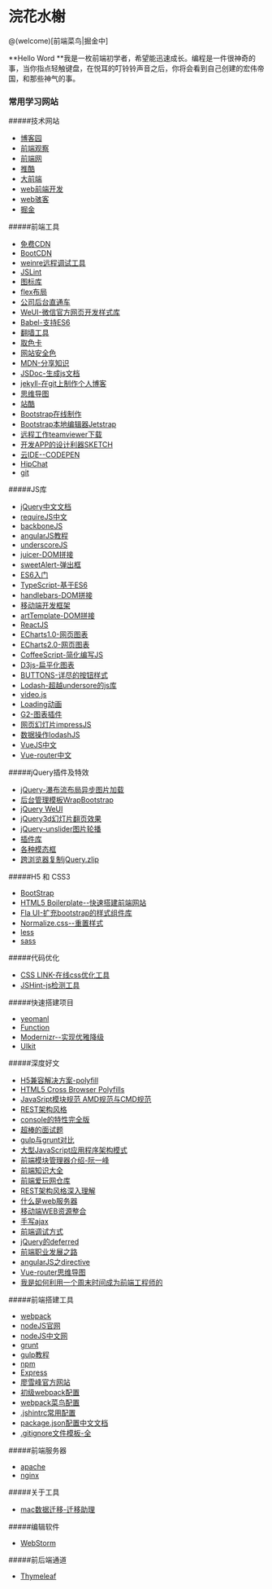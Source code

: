 # 浣花水榭

@(welcome)[前端菜鸟|掘金中]

**Hello Word **我是一枚前端初学者，希望能迅速成长。编程是一件很神奇的事，当你指点轻触键盘，在悦耳的叮铃铃声音之后，你将会看到自己创建的宏伟帝国，和那些神气的事。




### 常用学习网站
#####技术网站
- [博客园](http://www.cnblogs.com/)
- [前端观察](https://www.qianduan.net/)
- [前端网](http://www.w3cfuns.com/)
- [推酷](http://www.tuicool.com/)
- [大前端](http://www.daqianduan.com/)
- [web前端开发](http://www.css88.com/)
- [web骇客](http://www.webhek.com/)
- [掘金](http://gold.xitu.io/explore/frontend)

#####前端工具
- [免费CDN](http://www.cdnjs.net/)
- [BootCDN](http://www.bootcdn.cn/)
- [weinre远程调试工具](http://www.tuicool.com/articles/mAzmq2)
- [JSLint](http://www.jslint.com/)
- [图标库](http://www.iconfont.cn/collections/)
- [flex布局](http://www.ruanyifeng.com/blog/2015/07/flex-grammar.html?utm_source=tuicool)
- [公司后台直通车](http://git.longdai.com/longdai/longdai)
- [WeUI-微信官方网页开发样式库](http://blog.wpjam.com/m/weui/)
- [Babel-支持ES6](http://babeljs.cn/docs/setup/)
- [翻墙工具](https://shadowsocks.org/en/config/quick-guide.html)
- [取色卡](http://w3schools.bootcss.com/colors/colors_picker.html)
- [网站安全色](http://www.bootcss.com/p/websafecolors/)
- [MDN-分享知识](https://developer.mozilla.org/zh-CN/)
- [JSDoc-生成js文档](https://github.com/jsdoc3/jsdoc)
- [jekyll-在git上制作个人博客](http://jekyll.bootcss.com/)
- [思维导图](http://www.xmind.net/)
- [站酷](http://sucai.zcool.com.cn/)
- [Bootstrap在线制作](http://www.layoutit.com/)
- [Bootstrap本地编辑器Jetstrap](https://jetstrap.com)
- [远程工作teamviewer下载](http://rj.baidu.com/soft/detail/25729.html?ald)
- [开发APP的设计利器SKETCH](http://www.sketchcn.com/)
- [云IDE--CODEPEN](http://codepen.io/pen/)
- [HipChat](https://www.hipchat.com/sign_up)
- [git](http://www.liaoxuefeng.com/wiki/0013739516305929606dd18361248578c67b8067c8c017b000)

#####JS库
-  [jQuery中文文档](http://jquery.cuishifeng.cn/)
-  [requireJS中文](http://www.requirejs.cn/)
-  [backboneJS](http://www.css88.com/doc/backbone/)
-  [angularJS教程](http://www.apjs.net/)
-  [underscoreJS](http://www.css88.com/doc/underscore/)
-  [juicer-DOM拼接](http://juicer.name/)
-  [sweetAlert-弹出框](http://t4t5.github.io/sweetalert/)
-  [ES6入门](http://es6.ruanyifeng.com/)
-  [TypeScript-基于ES6](https://www.typescriptlang.org/)
-  [handlebars-DOM拼接](http://juicer.name/)
-  [移动端开发框架](http://www.css88.com/doc/zeptojs_api/)
-  [artTemplate-DOM拼接](http://aui.github.io/artTemplate/)
-  [ReactJS](http://www.reactjs.cn/)
-  [ECharts1.0-网页图表](http://echarts.baidu.com/index.html)
-  [ECharts2.0-网页图表](http://echarts.baidu.com/echarts2/index.html)
-  [CoffeeScript-简化编写JS](http://coffee-script.org/)
-  [D3js-扁平化图表](https://d3js.org/)
-  [BUTTONS-详尽的按钮样式](http://www.bootcss.com/p/buttons/)
-  [Lodash-超越undersore的js库](http://lodashjs.com/docs/)
-  [video.js](https://github.com/videojs/video.js)
-  [Loading动画](https://connoratherton.com/loaders)
-  [G2-图表插件](http://g2.alipay.com/)
-  [网页幻灯片impressJS](http://www.webhek.com/misc/impress-js/)
-  [数据操作lodashJS]( )
-  [VueJS中文](http://cn.vuejs.org/api/)
-  [Vue-router中文](http://router.vuejs.org/zh-cn/)


#####jQuery插件及特效
-  [jQuery-瀑布流布局异步图片加载](http://www.htmleaf.com/Demo/2014100223.html)
-  [后台管理模板WrapBootstrap](http://www.jq22.com/jquery-info7282)
-  [jQuery WeUI](http://lihongxun945.github.io/jquery-weui/)
-  [jQuery3d幻灯片翻页效果](http://www.jq22.com/jquery-info4216)
-  [jQuery-unslider图片轮播](http://www.bootcss.com/p/unslider/)
-  [插件库](http://www.jq22.com/)
-  [各种模态框](http://tympanus.net/Development/ModalWindowEffects/)
-  [跨浏览器复制jQuery.zlip]()

#####H5 和 CSS3
- [BootStrap](http://www.bootcss.com/)
- [HTML5 Boilerplate--快速搭建前端网站](http://www.bootcss.com/p/html5boilerplate/)
- [Fla UI-扩充bootstrap的样式组件库](http://www.bootcss.com/p/flat-ui/)
- [Normalize.css--重置样式](http://necolas.github.io/normalize.css/)
- [less](http://www.lesscss.net/)
- [sass](http://sass.bootcss.com/)

#####代码优化
-  [CSS LINK-在线css优化工具](http://csslint.net/)
-  [JSHint-js检测工具](http://jshint.com/)

#####快速搭建项目
- [yeomanl](http://yeoman.io/)
- [Function](http://foundation.zurb.com/templates.html)
- [Modernizr--实现优雅降级](https://modernizr.com/docs/)
- [UIkit](http://www.getuikit.net/)

#####深度好文
- [H5兼容解决方案-polyfill](http://blog.csdn.net/wang16510/article/details/8960312)
- [HTML5 Cross Browser Polyfills](https://github.com/Modernizr/Modernizr/wiki/HTML5-Cross-browser-Polyfills)
- [JavaSript模块规范 AMD规范与CMD规范](http://www.ruanyifeng.com/blog/2012/10/javascript_module.html)
- [REST架构风格](http://www.infoq.com/cn/articles/understanding-restful-style/)
- [console的特性完全版](http://www.yyyweb.com/3541.html)
- [超棒的面试题](http://blog.csdn.net/kongjiea/article/details/46341575)
- [gulp与grunt对比](https://segmentfault.com/a/1190000002491282)
- [大型JavaScript应用程序架构模式](http://www.cnblogs.com/TomXu/archive/2011/12/14/2286225.html)
- [前端模块管理器介绍-阮一峰](http://www.ruanyifeng.com/blog/2014/09/package-management.html)
- [前端知识大全](http://www.w3cfuns.com/notes/18186/714fccfb15f26c9858a163918b39a944.html)
- [前端爱玩网仓库](http://www.iwan0.com/#column6)
- [REST架构风格深入理解](http://www.infoq.com/cn/articles/understanding-restful-style/)
- [什么是web服务器](http://www.html5cn.org/article-6776-1.html)
- [移动端WEB资源整合](http://www.daqianduan.com/6281.html)
- [手写ajax](http://littleblack.cc/2016/05/04/Javascript/%E8%87%AA%E5%B7%B1%E5%8A%A8%E6%89%8B%E5%86%99%E4%B8%80%E4%B8%AAAjax/)
- [前端调试方式](http://www.css88.com/archives/6137#more-6137)
- [jQuery的deferred](http://www.ruanyifeng.com/blog/2011/08/a_detailed_explanation_of_jquery_deferred_object.html)
- [前端职业发展之路](http://www.w3cfuns.com/notes/28851/cc4837a17338dc9691ac3653f5da9771.html)
- [angularJS之directive](http://blog.51yip.com/jsjquery/1607.html)
- [Vue-router思维导图](http://m.blog.csdn.net/article/details?id=51890406)
- [我是如何利用一个周末时间成为前端工程师的](http://www.oschina.net/translate/being-a-frontend-developer-for-a-weekend)

#####前端搭建工具
- [webpack](http://webpack.github.io/)
- [nodeJS官网](https://nodejs.org/en/foundation/)
- [nodeJS中文网](http://nodejs.cn/)
- [grunt](http://www.gruntjs.net/)
- [gulp教程](http://www.gulpjs.com.cn/)
- [npm](https://www.npmjs.com/)
- [Express](http://www.expressjs.com.cn/)
- [廖雪峰官方网站](http://www.liaoxuefeng.com/wiki/0013739516305929606dd18361248578c67b8067c8c017b000/)
- [初级webpack配置](http://webpackdoc.com/plugin.html)
- [webpack菜鸟配置](https://zhuanlan.zhihu.com/p/20367175)
- [.jshintrc常用配置](http://my.oschina.net/wjj328938669/blog/637433?p=1)
- [package.json配置中文文档](http://www.mujiang.info/translation/npmjs/files/package.json.html)
- [.gitignore文件模板-全](https://github.com/github/gitignore)

#####前端服务器
- [apache](http://httpd.apache.org/)
- [nginx](http://nginx.org/)

#####关于工具
- [mac数据迁移-迁移助理](http://www.pc6.com/edu/80832.html)

#####编辑软件
- [WebStorm](http://www.jetbrains.com/webstorm/)

#####前后端通道
- [Thymeleaf](http://www.thymeleaf.org/doc/tutorials/2.1/usingthymeleaf.html/)